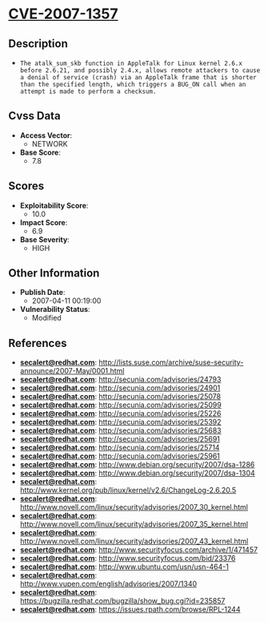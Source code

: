 
# [CVE-2007-1357](https://cve.mitre.org/cgi-bin/cvename.cgi?name=CVE-2007-1357)

## Description

- `The atalk_sum_skb function in AppleTalk for Linux kernel 2.6.x before 2.6.21, and possibly 2.4.x, allows remote attackers to cause a denial of service (crash) via an AppleTalk frame that is shorter than the specified length, which triggers a BUG_ON call when an attempt is made to perform a checksum.`

## Cvss Data

- **Access Vector**:
  - NETWORK
- **Base Score**:
  - 7.8

## Scores

- **Exploitability Score**:
  - 10.0
- **Impact Score**:
  - 6.9
- **Base Severity**:
  - HIGH

## Other Information

- **Publish Date**:
  - 2007-04-11 00:19:00
- **Vulnerability Status**:
  - Modified

## References

- **secalert@redhat.com**: http://lists.suse.com/archive/suse-security-announce/2007-May/0001.html
- **secalert@redhat.com**: http://secunia.com/advisories/24793
- **secalert@redhat.com**: http://secunia.com/advisories/24901
- **secalert@redhat.com**: http://secunia.com/advisories/25078
- **secalert@redhat.com**: http://secunia.com/advisories/25099
- **secalert@redhat.com**: http://secunia.com/advisories/25226
- **secalert@redhat.com**: http://secunia.com/advisories/25392
- **secalert@redhat.com**: http://secunia.com/advisories/25683
- **secalert@redhat.com**: http://secunia.com/advisories/25691
- **secalert@redhat.com**: http://secunia.com/advisories/25714
- **secalert@redhat.com**: http://secunia.com/advisories/25961
- **secalert@redhat.com**: http://www.debian.org/security/2007/dsa-1286
- **secalert@redhat.com**: http://www.debian.org/security/2007/dsa-1304
- **secalert@redhat.com**: http://www.kernel.org/pub/linux/kernel/v2.6/ChangeLog-2.6.20.5
- **secalert@redhat.com**: http://www.novell.com/linux/security/advisories/2007_30_kernel.html
- **secalert@redhat.com**: http://www.novell.com/linux/security/advisories/2007_35_kernel.html
- **secalert@redhat.com**: http://www.novell.com/linux/security/advisories/2007_43_kernel.html
- **secalert@redhat.com**: http://www.securityfocus.com/archive/1/471457
- **secalert@redhat.com**: http://www.securityfocus.com/bid/23376
- **secalert@redhat.com**: http://www.ubuntu.com/usn/usn-464-1
- **secalert@redhat.com**: http://www.vupen.com/english/advisories/2007/1340
- **secalert@redhat.com**: https://bugzilla.redhat.com/bugzilla/show_bug.cgi?id=235857
- **secalert@redhat.com**: https://issues.rpath.com/browse/RPL-1244
